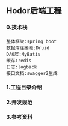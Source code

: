 ## Hodor后端工程

#### 0.技术栈

    整体框架:spring boot 
    数据库连接池:Druid 
    DAO层:MyBatis 
    缓存:redis 
    日志:logback 
    接口文档:swagger2生成

#### 1.工程目录介绍

    


#### 2.开发规范



#### 3.参考资料
